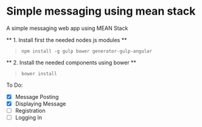 # Simple messaging using mean stack
A simple messaging web app using MEAN Stack

** 1. Install first the needed nodes js modules **

 > `npm install -g gulp bower generator-gulp-angular`

** 2. Install the needed components using bower **

 > `bower install`

 To Do:
 - [x] Message Posting
 - [x] Displaying Message
 - [ ] Registration
 - [ ] Logging In